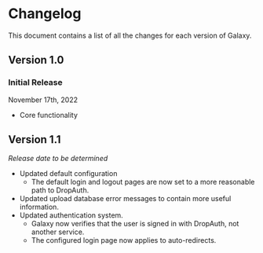 # Changelog

This document contains a list of all the changes for each version of Galaxy.


## Version 1.0

### Initial Release

November 17th, 2022

- Core functionality

## Version 1.1

*Release date to be determined*

- Updated default configuration
    - The default login and logout pages are now set to a more reasonable path to DropAuth.
- Updated upload database error messages to contain more useful information.
- Updated authentication system.
    - Galaxy now verifies that the user is signed in with DropAuth, not another service.
    - The configured login page now applies to auto-redirects.
